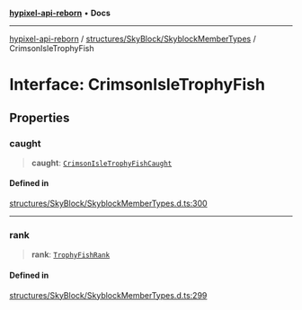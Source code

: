 [**hypixel-api-reborn**](../../../../README.md) • **Docs**

***

[hypixel-api-reborn](../../../../modules.md) / [structures/SkyBlock/SkyblockMemberTypes](../README.md) / CrimsonIsleTrophyFish

# Interface: CrimsonIsleTrophyFish

## Properties

### caught

> **caught**: [`CrimsonIsleTrophyFishCaught`](CrimsonIsleTrophyFishCaught.md)

#### Defined in

[structures/SkyBlock/SkyblockMemberTypes.d.ts:300](https://github.com/Kathund/REBORN-docs-TEST/blob/226e7f6a62bb6bca87ef0828ac84e9098d59f860/src/structures/SkyBlock/SkyblockMemberTypes.d.ts#L300)

***

### rank

> **rank**: [`TrophyFishRank`](../type-aliases/TrophyFishRank.md)

#### Defined in

[structures/SkyBlock/SkyblockMemberTypes.d.ts:299](https://github.com/Kathund/REBORN-docs-TEST/blob/226e7f6a62bb6bca87ef0828ac84e9098d59f860/src/structures/SkyBlock/SkyblockMemberTypes.d.ts#L299)
